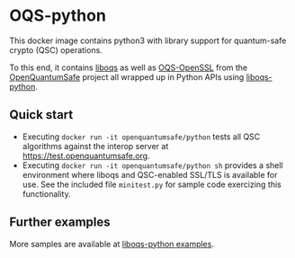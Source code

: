 # OQS-python

This docker image contains python3 with library support for quantum-safe crypto (QSC) operations.

To this end, it contains [liboqs](https://github.com/open-quantum-safe/liboqs) as well as [OQS-OpenSSL](https://github.com/open-quantum-safe/openssl) from the [OpenQuantumSafe](https://openquantumsafe.org) project all wrapped up in Python APIs using [liboqs-python](https://github.com/open-quantum-safe/liboqs-python).

## Quick start

- Executing `docker run -it openquantumsafe/python` tests all QSC algorithms against the interop server at https://test.openquantumsafe.org.
- Executing `docker run -it openquantumsafe/python sh` provides a shell environment where liboqs and QSC-enabled SSL/TLS is available for use. See the included file `minitest.py` for sample code exercizing this functionality.

## Further examples

More samples are available at [liboqs-python examples](https://github.com/open-quantum-safe/liboqs-python/tree/main/examples).


